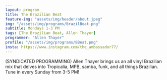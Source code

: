 ```yaml
---
layout: program
title: The Brazilian Beat
feature-img: "assets/img/header/about.jpeg"
img: "/assets/img/programs/BrazilBeat.png"
subtitle: Mondays 1-3 PM
tags: [The Brazilian Beat, Allen Thayer]
programmer: "Allen Thayer"
profile: "/assets/img/programs/BBeat.png"
insta: https://www.instagram.com/the_ambassador77/
---
```


(SYNDICATED PROGRAMMING) Allen Thayer brings us an all vinyl Brazilian mix that delves into Tropicalia, MPB, samba, funk, and all things Brazilian. Tune in every Sunday from 3-5 PM!
